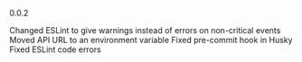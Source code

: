 0.0.2

Changed ESLint to give warnings instead of errors on non-critical events
Moved API URL to an environment variable
Fixed pre-commit hook in Husky
Fixed ESLint code errors
